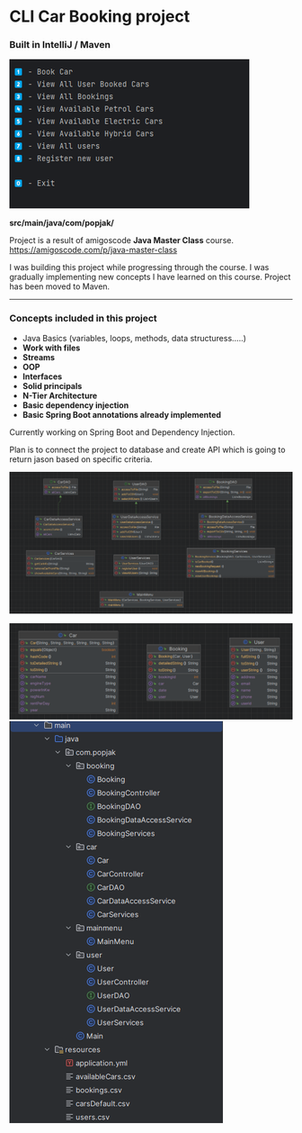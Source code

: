 # CLI Car Booking project
### **Built in IntelliJ / Maven**

![img.png](Readme_images/img.png)    

**src/main/java/com/popjak/**


Project is a result of amigoscode **Java Master Class** course.
https://amigoscode.com/p/java-master-class

I was building this project while progressing through the course. I was gradually implementing new concepts I have learned on this course. Project has been moved to Maven.

---
### **Concepts included in this project**
- Java Basics (variables, loops, methods, data structuress.....)
- **Work with files**
- **Streams**
- **OOP**
- **Interfaces**
- **Solid principals**
- **N-Tier Architecture**
- **Basic dependency injection**
- **Basic Spring Boot annotations already implemented**

Currently working on Spring Boot and Dependency Injection. 

Plan is to connect the project to database and create API which is going to return jason 
based on specific criteria.

![img_3.png](Readme_images/img_3.png)

![img_2.png](Readme_images/img_2.png)![img_1.png](Readme_images/img_1.png)
